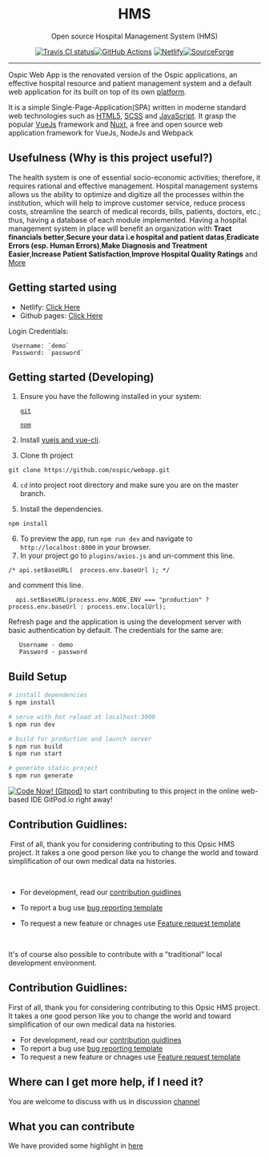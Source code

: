 <h1 align="center">HMS</h1>
<p align="center">Open source Hospital Management System (HMS) <p>
<p align="center">
<a href="https://travis-ci.com/ospic/webapp"><img alt="Travis CI status" src="https://travis-ci.com/ospic/webapp.svg?branch=master"></a><a href="https://github.com/ospic/actions" target="_blank"><img alt="GitHub Actions " src="https://github.com/ospic/webapp/workflows/Auto%20Assign%20to%20Project(s)/badge.svg"></a> <a href="https://app.netlify.com/sites/ospic/deploys"><img src="https://api.netlify.com/api/v1/badges/0c2790ca-2220-4b39-90c5-791c769e744b/deploy-status" alt="Netlify"></a><a href="https://sourceforge.net/p/ospic/"><img src="https://sourceforge.net/sflogo.php?type=11&group_id=3283394" alt="SourceForge"></a>
</p>

---

Ospic Web App is the renovated version of the Ospic applications, an effective hospital resource and patient management system and a default web application for its built on top of its own [platform](https://github.com/ospic/platform).

It is a simple Single-Page-Application(SPA) written in moderne standard web technologies such as [HTML5](http://whatwg.org/html), [SCSS](http://sass-lang.com) and [JavaScript](https://developer.mozilla.org/en-US/docs/Web/JavaScript). It grasp the popular [VueJs](https://vuejs.org/) framework and [Nuxt](https://nuxtjs.org/), a free and open source web application framework for VueJs, NodeJs and Webpack

## Usefulness (Why is this project useful?)

The health system is one of essential socio-economic activities; therefore, it requires rational and effective management. Hospital management systems allows us the ability to optimize and digitize all the processes within the institution, which will help to improve customer service, reduce process costs, streamline the search of medical records, bills, patients, doctors, etc.; thus, having a database of each module implemented. Having a hospital management system in place will benefit an organization with **Tract financials better**,**Secure your data i.e hospital and patient datas**,**Eradicate Errors (esp. Human Errors)**,**Make Diagnosis and Treatment Easier**,**Increase Patient Satisfaction**,**Improve Hospital Quality Ratings** and [More](https://electronichealthreporter.com/importance-of-the-hospital-management-system/)

## Getting started using

- Netlify: [Click Here](https://ospic.netlify.app/)
- Github pages: [Click Here](https://ospic.github.io/webapp/)

Login Credentials:

```
 Username: `demo`
 Password: `password`
```

## Getting started (Developing)

1. Ensure you have the following installed in your system:

   [`git`](https://git-scm.com/downloads)

   [`npm`](https://nodejs.org/en/download/)

2. Install [vuejs and vue-cli](https://vuejs.org/v2/guide/installation.html).

3. Clone th project

```
git clone https://github.com/ospic/webapp.git
```

4. `cd` into project root directory and make sure you are on the master branch.

5. Install the dependencies.

```
npm install
```

6. To preview the app, run `npm run dev` and navigate to `http://localhost:8000` in your browser.
7. In your project go to `plugins/axios.js` and un-comment this line.

```
/* api.setBaseURL(  process.env.baseUrl ); */
```

and comment this line.

```
  api.setBaseURL(process.env.NODE_ENV === "production" ? process.env.baseUrl : process.env.localUrl);
```

Refresh page and the application is using the development server with basic authentication by default. The credentials for the same are:

```
   Username - demo
   Password - password
```

## Build Setup

```bash
# install dependencies
$ npm install

# serve with hot reload at localhost:3000
$ npm run dev

# build for production and launch server
$ npm run build
$ npm run start

# generate static project
$ npm run generate
```

[![Code Now! (Gitpod)](https://gitpod.io/button/open-in-gitpod.svg)](https://gitpod.io/#https://github.com/ospic/webapp)
to start contributing to this project in the online web-based IDE GitPod.io right away!

## Contribution Guidlines:

​
First of all, thank you for considering contributing to this Opsic HMS project. It takes a one good person like you to change the world and toward simplification of our own medical data na histories.

​

- For development, read our [contribution guidlines](https://github.com/ospic/webapp/blob/master/CONTRIBUTING.md)

- To report a bug use [bug reporting template](https://github.com/ospic/webapp/issues/new?assignees=&labels=enhancement&template=bug_report.md&title=)

- To request a new feature or chnages use [Feature request template](https://github.com/ospic/webapp/issues/new?assignees=&labels=&template=feature_request.md&title=)

  ​

It's of course also possible to contribute with a "traditional" local development environment.

## Contribution Guidlines:

First of all, thank you for considering contributing to this Opsic HMS project. It takes a one good person like you to change the world and toward simplification of our own medical data na histories.

- For development, read our [contribution guidlines](https://github.com/ospic/webapp/blob/master/CONTRIBUTING.md)
- To report a bug use [bug reporting template](https://github.com/ospic/webapp/issues/new?assignees=&labels=enhancement&template=bug_report.md&title=)
- To request a new feature or chnages use [Feature request template](https://github.com/ospic/webapp/issues/new?assignees=&labels=&template=feature_request.md&title=)

## Where can I get more help, if I need it?

You are welcome to discuss with us in discussion [channel](https://github.com/ospic/webapp/discussions)

## What you can contribute

We have provided some highlight in [here](https://github.com/ospic/webapp/blob/master/WOKFLOW.md)
